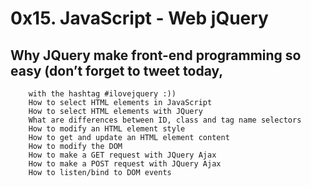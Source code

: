 # 0x15. JavaScript - Web jQuery

## Why JQuery make front-end programming so easy (don’t forget to tweet today,
        with the hashtag #ilovejquery :))
        How to select HTML elements in JavaScript
        How to select HTML elements with JQuery
        What are differences between ID, class and tag name selectors
        How to modify an HTML element style
        How to get and update an HTML element content
        How to modify the DOM
        How to make a GET request with JQuery Ajax
        How to make a POST request with JQuery Ajax
        How to listen/bind to DOM events

